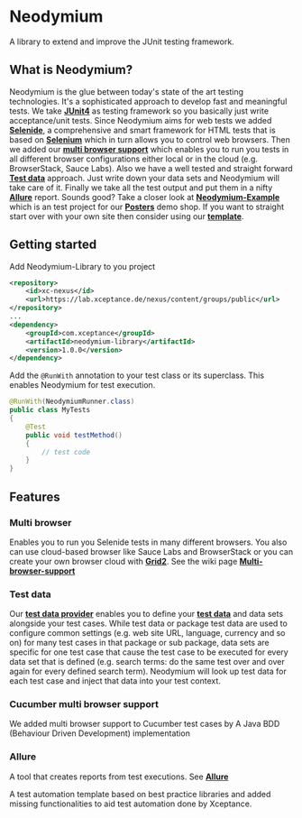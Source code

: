 # Neodymium
A library to extend and improve the JUnit testing framework.

## What is Neodymium?
Neodymium is the glue between today's state of the art testing technologies.
It's a sophisticated approach to develop fast and meaningful tests. We take [**JUnit4**](https://github.com/junit-team/junit4) as testing framework so you basically
just write acceptance/unit tests. Since Neodymium aims for web tests we added [**Selenide**](https://github.com/codeborne/selenide), a comprehensive and smart framework for
HTML tests that is based on [**Selenium**](https://github.com/SeleniumHQ/selenium) which in turn allows you to control web
browsers. Then we added our [**multi browser support**](https://github.com/Xceptance/multi-browser-suite) which enables you to
run you tests in all different browser configurations either local or in the cloud (e.g. BrowserStack, Sauce Labs). Also we have a well tested and straight forward [**Test data**](https://github.com/Xceptance/neodymium-library/wiki/Test-data-provider) approach. Just write down your data sets and Neodymium will take care of it. Finally we take all the test output and put them in a nifty [**Allure**](https://github.com/allure-framework/allure2) report.
Sounds good? Take a closer look at [**Neodymium-Example**](https://github.com/Xceptance/neodymium-example) which is an test project for our [**Posters**](https://github.com/Xceptance/neodymium-library/wiki/Posters-demo-store) demo shop. If you want to straight start over with your own site then consider using our [**template**](https://github.com/Xceptance/neodymium-template).


## Getting started
Add Neodymium-Library to you project
```xml
<repository>
    <id>xc-nexus</id>
    <url>https://lab.xceptance.de/nexus/content/groups/public</url>
</repository>
...
<dependency>
    <groupId>com.xceptance</groupId>
    <artifactId>neodymium-library</artifactId>
    <version>1.0.0</version>
</dependency>
```
Add the `@RunWith` annotation to your test class or its superclass. This enables Neodymium for test execution.
```java
@RunWith(NeodymiumRunner.class)
public class MyTests
{
    @Test 
    public void testMethod()
    {
        // test code
    }
}
```

## Features
### Multi browser
Enables you to run you Selenide tests in many different browsers.
You also can use cloud-based browser like Sauce Labs and BrowserStack or you can create your own browser cloud with [**Grid2**](https://github.com/SeleniumHQ/selenium/wiki/Grid2). See the wiki page [**Multi-browser-support**](https://github.com/Xceptance/neodymium-library/wiki/Multi-browser-support)

### Test data
Our [**test data provider**](https://github.com/Xceptance/neodymium-library/wiki/Test-data-provider) enables you to define your [**test data**](https://github.com/Xceptance/neodymium-library/wiki/Test-data-provider#package-test-data) and data sets alongside your test cases. While test data or package test data are used to configure common settings (e.g. web site URL, language, currency and so on) for many test cases in that package or sub package, data sets are specific for one test case that cause the test case to be executed for every data set that is defined (e.g. search terms: do the same test over and over again for every defined search term). Neodymium will look up test data for each test case and inject that data into your test context.

### Cucumber multi browser support
We added multi browser support to Cucumber test cases by 
A Java BDD (Behaviour Driven Development) implementation 


### Allure
A tool that creates reports from test executions. See [**Allure**](https://github.com/allure-framework/allure2) 

A test automation template based on best practice libraries and added missing functionalities to aid test automation done by Xceptance.